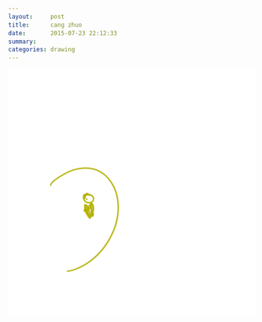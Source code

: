 ```yaml
---
layout:     post
title:      cang zhuo
date:       2015-07-23 22:12:33
summary:    
categories: drawing
---
```

![cang zuo](/images/diary/cang-zhuo.png "藏拙可恥")